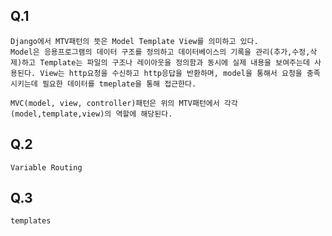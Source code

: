 ## Q.1

```django
Django에서 MTV패턴의 뜻은 Model Template View를 의미하고 있다. 
Model은 응용프로그램의 데이터 구조를 정의하고 데이터베이스의 기록을 관리(추가,수정,삭제)하고 Template는 파일의 구조나 레이아웃을 정의함과 동시에 실제 내용을 보여주는데 사용된다. View는 http요청을 수신하고 http응답을 반환하며, model을 통해서 요청을 충족시키는데 필요한 데이터를 tmeplate을 통해 접근한다.

MVC(model, view, controller)패턴은 위의 MTV패턴에서 각각 (model,template,view)의 역할에 해당된다.
```



## Q.2

```django
Variable Routing
```



## Q.3

```django
templates
```

